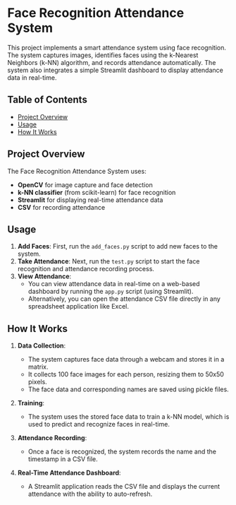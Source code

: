 # Face Recognition Attendance System

This project implements a smart attendance system using face recognition. The system captures images, identifies faces using the k-Nearest Neighbors (k-NN) algorithm, and records attendance automatically. The system also integrates a simple Streamlit dashboard to display attendance data in real-time.

## Table of Contents
- [Project Overview](#project-overview)
- [Usage](#usage)
- [How It Works](#how-it-works)

## Project Overview

The Face Recognition Attendance System uses:
- **OpenCV** for image capture and face detection
- **k-NN classifier** (from scikit-learn) for face recognition
- **Streamlit** for displaying real-time attendance data
- **CSV** for recording attendance

## Usage

1. **Add Faces**: First, run the `add_faces.py` script to add new faces to the system.
2. **Take Attendance**: Next, run the `test.py` script to start the face recognition and attendance recording process.
3. **View Attendance**:
   - You can view attendance data in real-time on a web-based dashboard by running the `app.py` script (using Streamlit).
   - Alternatively, you can open the attendance CSV file directly in any spreadsheet application like Excel.

## How It Works

1. **Data Collection**:
    - The system captures face data through a webcam and stores it in a matrix.
    - It collects 100 face images for each person, resizing them to 50x50 pixels.
    - The face data and corresponding names are saved using pickle files.
    
2. **Training**:
    - The system uses the stored face data to train a k-NN model, which is used to predict and recognize faces in real-time.
    
3. **Attendance Recording**:
    - Once a face is recognized, the system records the name and the timestamp in a CSV file.
    
4. **Real-Time Attendance Dashboard**:
    - A Streamlit application reads the CSV file and displays the current attendance with the ability to auto-refresh.



